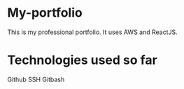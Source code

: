 # My-portfolio
This is my professional portfolio. It uses AWS and ReactJS.

# Technologies used so far

Github
SSH
Gitbash

